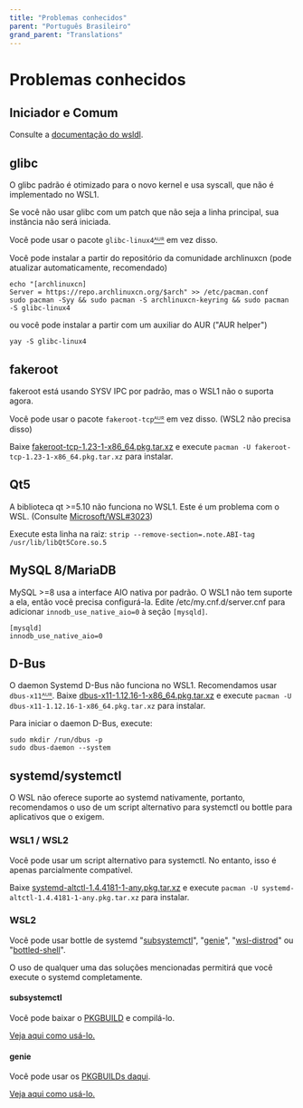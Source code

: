 ```yaml
---
title: "Problemas conhecidos"
parent: "Português Brasileiro"
grand_parent: "Translations"
---
```

# Problemas conhecidos

## Iniciador e Comum
Consulte a [documentação do wsldl](https://git.io/wsldl-doc).

## glibc
O glibc padrão é otimizado para o novo kernel e usa syscall, que não é implementado no WSL1.

Se você não usar glibc com um patch que não seja a linha principal, sua instância não será iniciada.

Você pode usar o pacote `glibc-linux4`[ᴬᵁᴿ](https://aur.archlinux.org/packages/glibc-linux4) em vez disso.

Você pode instalar a partir do repositório da comunidade archlinuxcn (pode atualizar automaticamente, recomendado)
```
echo "[archlinuxcn]
Server = https://repo.archlinuxcn.org/$arch" >> /etc/pacman.conf
sudo pacman -Syy && sudo pacman -S archlinuxcn-keyring && sudo pacman -S glibc-linux4
```
ou você pode instalar a partir com um auxiliar do AUR ("AUR helper")
```
yay -S glibc-linux4
```

## fakeroot
fakeroot está usando SYSV IPC por padrão, mas o WSL1 não o suporta agora.

Você pode usar o pacote `fakeroot-tcp`[ᴬᵁᴿ](https://aur.archlinux.org/packages/fakeroot-tcp/) em vez disso. (WSL2 não precisa disso)

Baixe [fakeroot-tcp-1.23-1-x86_64.pkg.tar.xz](https://github.com/yuk7/arch-prebuilt/releases/download/18082100/fakeroot-tcp-1.23-1-x86_64.pkg.tar.xz) e execute ```pacman -U fakeroot-tcp-1.23-1-x86_64.pkg.tar.xz``` para instalar.

## Qt5
A biblioteca qt >=5.10 não funciona no WSL1. Este é um problema com o WSL. (Consulte [Microsoft/WSL#3023](https://github.com/Microsoft/WSL/issues/3023))

Execute esta linha na raiz:
```strip --remove-section=.note.ABI-tag /usr/lib/libQt5Core.so.5```

## MySQL 8/MariaDB
MySQL >=8 usa a interface AIO nativa por padrão. O WSL1 não tem suporte a ela, então você precisa configurá-la.
Edite /etc/my.cnf.d/server.cnf para adicionar `innodb_use_native_aio=0` à seção `[mysqld]`.
```
[mysqld]
innodb_use_native_aio=0
```

## D-Bus
O daemon Systemd D-Bus não funciona no WSL1.
Recomendamos usar `dbus-x11`[ᴬᵁᴿ](https://aur.archlinux.org/packages/dbus-x11/).
Baixe [dbus-x11-1.12.16-1-x86_64.pkg.tar.xz](https://github.com/yuk7/arch-prebuilt/releases/download/20051200/dbus-x11-1.12.16-1-x86_64.pkg.tar.xz) e execute ```pacman -U dbus-x11-1.12.16-1-x86_64.pkg.tar.xz``` para instalar.

Para iniciar o daemon D-Bus, execute:
```
sudo mkdir /run/dbus -p
sudo dbus-daemon --system
```

## systemd/systemctl
O WSL não oferece suporte ao systemd nativamente, portanto, recomendamos o uso de um script alternativo para systemctl ou bottle para aplicativos que o exigem.

### WSL1 / WSL2
Você pode usar um script alternativo para systemctl.
No entanto, isso é apenas parcialmente compatível.

Baixe [systemd-altctl-1.4.4181-1-any.pkg.tar.xz](https://github.com/yuk7/arch-systemctl-alt/releases/download/1.4.4181-1/systemd-altctl-1.4.4181-1-any.pkg.tar.xz) e execute ```pacman -U systemd-altctl-1.4.4181-1-any.pkg.tar.xz``` para instalar.

### WSL2
Você pode usar bottle de systemd "[subsystemctl](https://github.com/sorah/subsystemctl)", "[genie](https://github.com/arkane-systems/genie)", "[wsl-distrod](https://github.com/nullpo-head/wsl-distrod)" ou "[bottled-shell](https://github.com/lungothrin/bottled-shell)".

O uso de qualquer uma das soluções mencionadas permitirá que você execute o systemd completamente.

#### subsystemctl
Você pode baixar o [PKGBUILD](https://raw.githubusercontent.com/sorah/arch.sorah.jp/master/aur-sorah/PKGBUILDs/subsystemctl/PKGBUILD) e compilá-lo.

[Veja aqui como usá-lo.](https://github.com/sorah/subsystemctl#usage)

#### genie
Você pode usar os [PKGBUILDs daqui](https://gist.github.com/arlllk/7001c521de601f01735af5ca440f03ae).

[Veja aqui como usá-lo.](https://github.com/arkane-systems/genie#usage)
